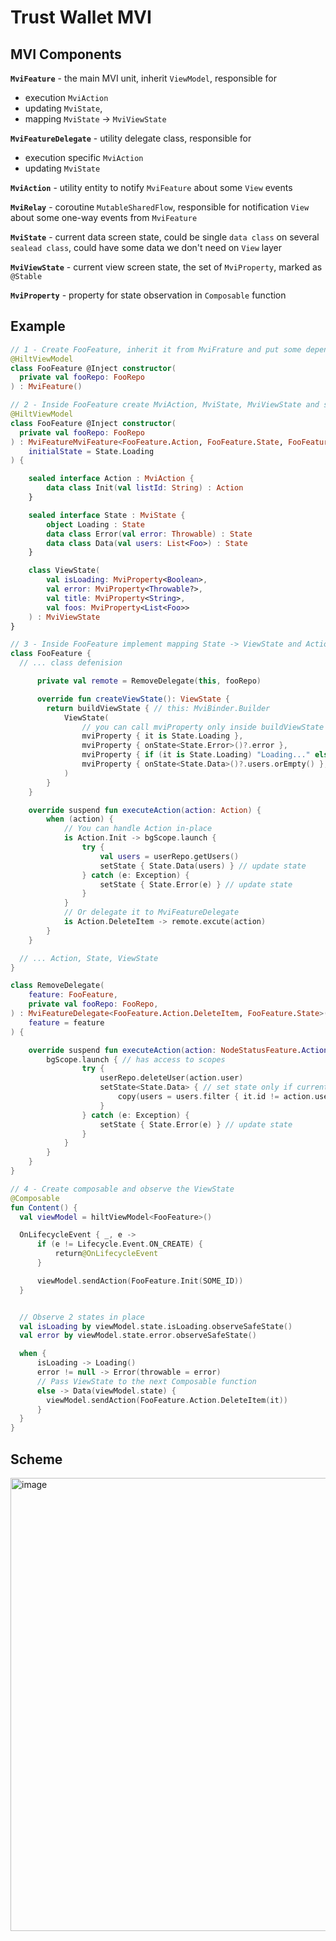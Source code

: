 # Trust Wallet MVI

## MVI Components

**`MviFeature`** - the main MVI unit, inherit `ViewModel`, responsible for

- execution `MviAction`
- updating `MviState`,
- mapping `MviState` -> `MviViewState`

**`MviFeatureDelegate`** - utility delegate class, responsible for

- execution specific `MviAction`
- updating `MviState`

**`MviAction`** - utility entity to notify `MviFeature` about some `View` events

**`MviRelay`** - coroutine `MutableSharedFlow`, responsible for notification `View` about some one-way events
from `MviFeature`

**`MviState`** - current data screen state, could be single `data class` on several `sealead class`, could have some
data we don't need on `View` layer

**`MviViewState`** - current view screen state, the set of `MviProperty`, marked as `@Stable`

**`MviProperty`** - property for state observation in `Composable` function

## Example

``` kotlin
// 1 - Create FooFeature, inherit it from MviFrature and put some dependecies to the contructor
@HiltViewModel
class FooFeature @Inject constructor(
  private val fooRepo: FooRepo
) : MviFeature()
```

``` kotlin
// 2 - Inside FooFeature create MviAction, MviState, MviViewState and set inital state
@HiltViewModel
class FooFeature @Inject constructor(
  private val fooRepo: FooRepo
) : MviFeatureMviFeature<FooFeature.Action, FooFeature.State, FooFeature.ViewState>(
    initialState = State.Loading
) {

    sealed interface Action : MviAction {
        data class Init(val listId: String) : Action
    }

    sealed interface State : MviState {
        object Loading : State
        data class Error(val error: Throwable) : State
        data class Data(val users: List<Foo>) : State
    }

    class ViewState(
        val isLoading: MviProperty<Boolean>,
        val error: MviProperty<Throwable?>,
        val title: MviProperty<String>,
        val foos: MviProperty<List<Foo>>
    ) : MviViewState
}
```

``` kotlin
// 3 - Inside FooFeature implement mapping State -> ViewState and Action execution functions
class FooFeature {
  // ... class defenision

      private val remote = RemoveDelegate(this, fooRepo)

      override fun createViewState(): ViewState {
        return buildViewState { // this: MviBinder.Builder
            ViewState(
                // you can call mviProperty only inside buildViewState function
                mviProperty { it is State.Loading },
                mviProperty { onState<State.Error>()?.error },
                mviProperty { if (it is State.Loading) "Loading..." else "Foo List" },
                mviProperty { onState<State.Data>()?.users.orEmpty() },
            )
        }
    }

    override suspend fun executeAction(action: Action) {
        when (action) {
            // You can handle Action in-place
            is Action.Init -> bgScope.launch {
                try {
                    val users = userRepo.getUsers()
                    setState { State.Data(users) } // update state
                } catch (e: Exception) {
                    setState { State.Error(e) } // update state
                }
            }
            // Or delegate it to MviFeatureDelegate
            is Action.DeleteItem -> remote.excute(action)
        }
    }

  // ... Action, State, ViewState
}

class RemoveDelegate(
    feature: FooFeature,
    private val fooRepo: FooRepo,
) : MviFeatureDelegate<FooFeature.Action.DeleteItem, FooFeature.State>(
    feature = feature
) {

    override suspend fun executeAction(action: NodeStatusFeature.Action.AddNode) {
        bgScope.launch { // has access to scopes
                try {
                    userRepo.deleteUser(action.user)
                    setState<State.Data> { // set state only if current state is State.Data
                        copy(users = users.filter { it.id != action.user.id })
                    }
                } catch (e: Exception) {
                    setState { State.Error(e) } // update state
                }
            }
        }
    }
}
```

``` kotlin
// 4 - Create composable and observe the ViewState
@Composable
fun Content() {
  val viewModel = hiltViewModel<FooFeature>()

  OnLifecycleEvent { _, e ->
      if (e != Lifecycle.Event.ON_CREATE) {
          return@OnLifecycleEvent
      }

      viewModel.sendAction(FooFeature.Init(SOME_ID))
  }


  // Observe 2 states in place
  val isLoading by viewModel.state.isLoading.observeSafeState()
  val error by viewModel.state.error.observeSafeState()

  when {
      isLoading -> Loading()
      error != null -> Error(throwable = error)
      // Pass ViewState to the next Composable function
      else -> Data(viewModel.state) {
        viewModel.sendAction(FooFeature.Action.DeleteItem(it))
      }
  }
}
```

## Scheme

<img width="725" alt="image" src="https://user-images.githubusercontent.com/15245196/214261849-cbec00d5-20a4-4dc4-826e-08843d916706.png">

